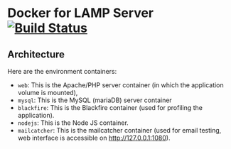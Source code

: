 Docker for LAMP Server [![Build Status](https://travis-ci.org/aureliengiry/docker-lamp-server.svg?branch=master)](https://travis-ci.org/aureliengiry/docker-lamp-server)
======================

## Architecture

Here are the environment containers:

* `web`: This is the Apache/PHP server container (in which the application volume is mounted),
* `mysql`: This is the MySQL (mariaDB) server container
* `blackfire`: This is the Blackfire container (used for profiling the application).
* `nodejs`: This is the Node JS container.
* `mailcatcher`: This is the mailcatcher container (used for email testing, web interface is accessible on http://127.0.0.1:1080).
